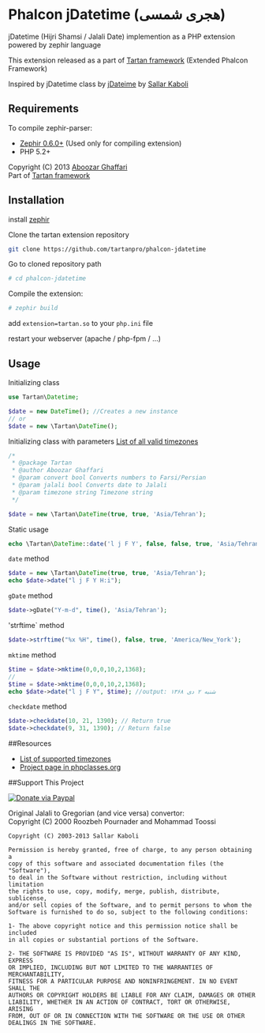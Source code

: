 # Phalcon jDatetime (هجری شمسی)

jDatetime (Hijri Shamsi / Jalali Date) implemention as a PHP extension powered by zephir language

This extension released as a part of [Tartan framework](https://github.com/tartanpro/tartan) (Extended Phalcon Framework)

Inspired by jDatetime class by [jDateime](https://github.com/sallar/jDateTime) by [Sallar Kaboli](http://sallar.me) 

Requirements
------------

To compile zephir-parser:

* [Zephir 0.6.0+](https://github.com/phalcon/zephir) (Used only for compiling extension)
* PHP 5.2+

Copyright (C) 2013 [Aboozar Ghaffari](http://tartan.pro)  
Part of [Tartan framework](https://github.com/tartanpro/tartan)
  
Installation
------------

install [zephir](https://github.com/phalcon/zephir) 

Clone the tartan extension repository

```bash
git clone https://github.com/tartanpro/phalcon-jdatetime
```

Go to cloned repository path

```bash
# cd phalcon-jdatetime
```

Compile the extension:

```bash
# zephir build
```

add `extension=tartan.so` to your `php.ini` file

restart your webserver (apache / php-fpm / ...)

Usage
-----

Initializing class

```php
use Tartan\Datetime;

$date = new DateTime(); //Creates a new instance
// or
$date = new \Tartan\DateTime();
```

Initializing class with parameters
[List of all valid timezones](http://www.php.net/manual/en/timezones.php)

```php
/*
 * @package Tartan
 * @author Aboozar Ghaffari
 * @param convert bool Converts numbers to Farsi/Persian
 * @param jalali bool Converts date to Jalali
 * @param timezone string Timezone string
 */

$date = new \Tartan\DateTime(true, true, 'Asia/Tehran');
```

Static usage

```php
echo \Tartan\DateTime::date('l j F Y', false, false, true, 'Asia/Tehran');
```

`date` method

```php
$date = new \Tartan\DateTime(true, true, 'Asia/Tehran');
echo $date->date("l j F Y H:i");
```

`gDate` method

```php
$date->gDate("Y-m-d", time(), 'Asia/Tehran');
```

'strftime` method

```php
$date->strftime("%x %H", time(), false, true, 'America/New_York');
```

`mktime` method

```php
$time = $date->mktime(0,0,0,10,2,1368);
//
$time = $date->mktime(0,0,0,10,2,1368);
echo $date->date("l j F Y", $time); //output:‬ شنبه ۲ دی ۱۳۶۸
```

`checkdate` method

```php
$date->checkdate(10, 21, 1390); // Return true
$date->checkdate(9, 31, 1390); // Return false
```



##Resources
- [List of supported timezones](http://www.php.net/manual/en/timezones.php)   
- [Project page in phpclasses.org](http://www.phpclasses.org/jdatetime)   

##Support This Project
  
[![Donate via Paypal](https://www.paypalobjects.com/en_US/i/btn/btn_donate_SM.gif)](https://www.paypal.com/cgi-bin/webscr?cmd=_s-xclick&hosted_button_id=LXEL22GFTXTKN)


Original Jalali to Gregorian (and vice versa) convertor:  
Copyright (C) 2000  Roozbeh Pournader and Mohammad Toossi

    Copyright (C) 2003-2013 Sallar Kaboli

    Permission is hereby granted, free of charge, to any person obtaining a
    copy of this software and associated documentation files (the "Software"),
    to deal in the Software without restriction, including without limitation
    the rights to use, copy, modify, merge, publish, distribute, sublicense,
    and/or sell copies of the Software, and to permit persons to whom the
    Software is furnished to do so, subject to the following conditions:

    1- The above copyright notice and this permission notice shall be included
    in all copies or substantial portions of the Software.
    
    2- THE SOFTWARE IS PROVIDED "AS IS", WITHOUT WARRANTY OF ANY KIND, EXPRESS
    OR IMPLIED, INCLUDING BUT NOT LIMITED TO THE WARRANTIES OF MERCHANTABILITY,
    FITNESS FOR A PARTICULAR PURPOSE AND NONINFRINGEMENT. IN NO EVENT SHALL THE
    AUTHORS OR COPYRIGHT HOLDERS BE LIABLE FOR ANY CLAIM, DAMAGES OR OTHER
    LIABILITY, WHETHER IN AN ACTION OF CONTRACT, TORT OR OTHERWISE, ARISING
    FROM, OUT OF OR IN CONNECTION WITH THE SOFTWARE OR THE USE OR OTHER
    DEALINGS IN THE SOFTWARE.

